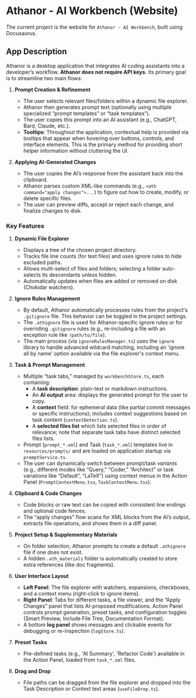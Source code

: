 # Athanor - AI Workbench (Website)

The current project is the website for `Athanor - AI Workbench`, built using Docusaurus.

## App Description

Athanor is a desktop application that integrates AI coding assistants into a developer’s workflow. **Athanor does not require API keys.** Its primary goal is to streamline two main flows:

1.  **Prompt Creation & Refinement**

    - The user selects relevant files/folders within a dynamic file explorer.
    - Athanor then generates prompt text (optionally using multiple specialized “prompt templates” or “task templates”).
    - The user copies this prompt into an AI assistant (e.g., ChatGPT, Bard, Claude, etc.).
    - **Tooltips**: Throughout the application, contextual help is provided via tooltips that appear when hovering over buttons, controls, and interface elements. This is the primary method for providing short helper information without cluttering the UI.

2.  **Applying AI-Generated Changes**
    - The user copies the AI’s response from the assistant back into the clipboard.
    - Athanor parses custom XML-like commands (e.g., `<ath command="apply changes">...`) to figure out how to create, modify, or delete specific files.
    - The user can preview diffs, accept or reject each change, and finalize changes to disk.

### Key Features

1.  **Dynamic File Explorer**

    - Displays a tree of the chosen project directory.
    - Tracks file line counts (for text files) and uses ignore rules to hide excluded paths.
    - Allows multi-select of files and folders; selecting a folder auto-selects its descendants unless hidden.
    - Automatically updates when files are added or removed on disk (Chokidar watchers).

2.  **Ignore Rules Management**

    - By default, Athanor automatically processes rules from the project's `.gitignore` file. This behavior can be toggled in the project settings.
    - The `.athignore` file is used for Athanor-specific ignore rules or for overriding `.gitignore` rules (e.g., re-including a file with an exception rule like `!path/to/file`).
    - The main process (via `ignoreRulesManager.ts`) uses the `ignore` library to handle advanced wildcard matching, including an 'ignore all by name' option available via the file explorer's context menu.

3.  **Task & Prompt Management**

    - Multiple “task tabs,” managed by `workbenchStore.ts`, each containing:
      - A **task description**: plain-text or markdown instructions.
      - An **AI output** area: displays the generated prompt for the user to copy.
      - A **context** field: for ephemeral data (like partial commit messages or specific instructions); includes context suggestions based on task content (`contextDetection.ts`).
      - A **selected files list** which lists selected files in order of relevance; note that separate task tabs have distinct selected files lists.
    - Prompt (`prompt_*.xml`) and Task (`task_*.xml`) templates live in `resources/prompts/` and are loaded on application startup via `promptService.ts`.
    - The user can dynamically switch between prompt/task _variants_ (e.g., different modes like “Query,” “Coder,” “Architect” or task variations like “Default”, “LaTeX”) using context menus in the Action Panel (`PromptContextMenu.tsx`, `TaskContextMenu.tsx`).

4.  **Clipboard & Code Changes**

    - Code blocks or raw text can be copied with consistent line endings and optional code fences.
    - The “apply changes” flow scans for XML blocks from the AI’s output, extracts file operations, and shows them in a diff panel.

5.  **Project Setup & Supplementary Materials**

    - On folder selection, Athanor prompts to create a default `.athignore` file if one does not exist.
    - A hidden `.ath_materials` folder is automatically created to store extra references (like doc fragments).

6.  **User Interface Layout**

    - **Left Panel**: The file explorer with watchers, expansions, checkboxes, and a context menu (right-click to ignore items).
    - **Right Panel**: Tabs for different tasks, a file viewer, and the “Apply Changes” panel that lists AI-proposed modifications. Action Panel controls prompt generation, preset tasks, and configuration toggles (Smart Preview, Include File Tree, Documentation Format).
    - A bottom **log panel** shows messages and clickable events for debugging or re-inspection (`logStore.ts`).

7.  **Preset Tasks**

    - Pre-defined tasks (e.g., 'AI Summary', 'Refactor Code') available in the Action Panel, loaded from `task_*.xml` files.

8.  **Drag and Drop**
    - File paths can be dragged from the file explorer and dropped into the Task Description or Context text areas (`useFileDrop.ts`).
